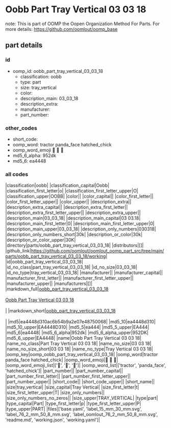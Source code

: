 # Oobb Part Tray Vertical 03 03 18  

note: This is part of OOMP the Oopen Organization Method For Parts. For more details: https://github.com/oomlout/oomp_base

##  part details





### id
* oomp_id: oobb_part_tray_vertical_03_03_18
  * classification: oobb
  * type: part
  * size: tray_vertical
  * color: 
  * description_main: 03_03_18
  * description_extra: 
  * manufacturer: 
  * part_number: 

### other_codes
* short_code: 
* oomp_word: tractor panda_face hatched_chick
* oomp_word_emoji :tractor: :panda_face: :hatched_chick:
* md5_6_alpha: 952dk
* md5_6: ea4448

### all codes 
|classification|oobb|
|classification_capital|Oobb|
|classification_first_letter|o|
|classification_first_letter_upper|O|
|classification_upper|OOBB|
|color||
|color_capital||
|color_first_letter||
|color_first_letter_upper||
|color_upper||
|description_extra||
|description_extra_capital||
|description_extra_first_letter||
|description_extra_first_letter_upper||
|description_extra_upper||
|description_main|03_03_18|
|description_main_capital|03 03.18|
|description_main_first_letter|0|
|description_main_first_letter_upper|0|
|description_main_upper|03_03_18|
|description_only_numbers|030318|
|description_only_numbers_short|30k|
|description_or_color|30k|
|description_or_color_upper|30K|
|directory|parts/oobb_part_tray_vertical_03_03_18|
|distributors|[]|
|github_link|https://github.com/oomlout/oomlout_oomp_part_src/tree/main/parts/oobb_part_tray_vertical_03_03_18/working|
|id|oobb_part_tray_vertical_03_03_18|
|id_no_class|part_tray_vertical_03_03_18|
|id_no_size|03_03_18|
|id_no_type|tray_vertical_03_03_18|
|manufacturer||
|manufacturer_capital||
|manufacturer_first_letter||
|manufacturer_first_letter_upper||
|manufacturer_upper||
|manufacturers|[]|
|markdown_full|[oobb_part_tray_vertical_03_03_18](https://github.com/oomlout/oomlout_oomp_part_src/tree/main/parts/oobb_part_tray_vertical_03_03_18/working)<br>[](https://github.com/oomlout/oomlout_oomp_part_src/tree/main/parts/oobb_part_tray_vertical_03_03_18/working)<br>[Oobb Part Tray Vertical 03 03 18](https://github.com/oomlout/oomlout_oomp_part_src/tree/main/parts/oobb_part_tray_vertical_03_03_18/working)<br><br>|
|markdown_short|[oobb_part_tray_vertical_03_03_18](https://github.com/oomlout/oomlout_oomp_part_src/tree/main/parts/oobb_part_tray_vertical_03_03_18/working)<br><br>|
|md5|ea4448d310ac6b54b9a2e07e48750068|
|md5_10|ea4448d310|
|md5_10_upper|EA4448D310|
|md5_5|ea444|
|md5_5_upper|EA444|
|md5_6|ea4448|
|md5_6_alpha|952dk|
|md5_6_alpha_upper|952DK|
|md5_6_upper|EA4448|
|name|Oobb Part Tray Vertical 03 03 18|
|name_no_class|Part Tray Vertical 03 03 18|
|name_no_size|03 03 18|
|name_no_size_short|03 03 18|
|name_no_type|Tray Vertical 03 03 18|
|oomp_key|oomp_oobb_part_tray_vertical_03_03_18|
|oomp_word|tractor panda_face hatched_chick|
|oomp_word_emoji|:tractor: :panda_face: :hatched_chick:|
|oomp_word_emoji_list|[':tractor:', ':panda_face:', ':hatched_chick:']|
|oomp_word_list|['tractor', 'panda_face', 'hatched_chick']|
|part_number||
|part_number_capital||
|part_number_first_letter||
|part_number_first_letter_upper||
|part_number_upper||
|short_code||
|short_code_upper||
|short_name||
|size|tray_vertical|
|size_capital|Tray Vertical|
|size_first_letter|t|
|size_first_letter_upper|T|
|size_only_numbers||
|size_only_numbers_no_zeros||
|size_upper|TRAY_VERTICAL|
|type|part|
|type_capital|Part|
|type_first_letter|p|
|type_first_letter_upper|P|
|type_upper|PART|
|files|['base.yaml', 'label_15_mm_30_mm.svg', 'label_76_2_mm_50_8_mm.svg', 'label_oomlout_76_2_mm_50_8_mm.svg', 'readme.md', 'working.json', 'working.yaml']|
